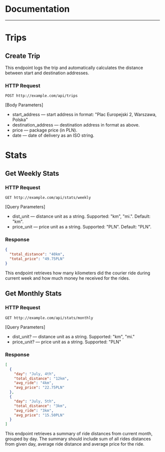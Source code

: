 # Documentation

---

# Trips

## Create Trip

This endpoint logs the trip and automatically calculates the distance between start and destination addresses.

### HTTP Request

`POST http://example.com/api/trips`

[Body Parameters]

- start_address — start address in format: "Plac Europejski 2, Warszawa, Polska"
- destination_address — destination address in format as above.
- price — package price (in PLN).
- date — date of delivery as an ISO string.

# Stats

## Get Weekly Stats

### HTTP Request

`GET http://example.com/api/stats/weekly`

[Query Parameters]

- dist_unit — distance unit as a string. Supported: "km", "mi.". Default: "km".
- price_unit — price unit as a string. Supported: "PLN". Default: "PLN".

### Response

```json
{
  "total_distance": "40km",
  "total_price": "49.75PLN"
}
```

This endpoint retrieves how many kilometers did the courier ride during current week and how much money he received for the rides.

## Get Monthly Stats

### HTTP Request

`GET http://example.com/api/stats/monthly`

[Query Parameters]

- dist_unit? — distance unit as a string. Supported: "km", "mi."
- price_unit? — price unit as a string. Supported: "PLN"

### Response

```json
[
  {
    "day": "July, 4th",
    "total_distance": "12km",
    "avg_ride": "4km",
    "avg_price": "22.75PLN"
  },
  {
    "day": "July, 5th",
    "total_distance": "3km",
    "avg_ride": "3km",
    "avg_price": "15.50PLN"
  }
]
```

This endpoint retrieves a summary of ride distances from current month, grouped by day. The
summary should include sum of all rides distances from given day, average
ride distance and average price for the ride.
